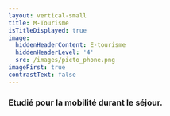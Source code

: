 ```yaml
---
layout: vertical-small
title: M-Tourisme
isTitleDisplayed: true
image:
  hiddenHeaderContent: E-tourisme
  hiddenHeaderLevel: '4'
  src: /images/picto_phone.png
imageFirst: true
contrastText: false
---
```

### Etudié pour la **mobilité** durant le séjour.
